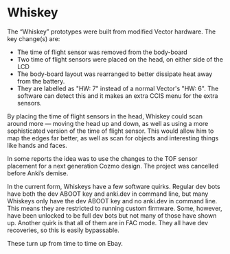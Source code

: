 # Whiskey

The “Whiskey” prototypes were built from modified Vector hardware. The key
change(s) are:

* The time of flight sensor was removed from the body-board
* Two time of flight sensors were placed on the head, on either side of the LCD
* The body-board layout was rearranged to better dissipate heat away from the battery.
* They are labelled as "HW: 7" instead of a normal Vector's "HW: 6". The software can detect this and it makes an extra CCIS menu for the extra sensors.


By placing the time of flight sensors in the head, Whiskey could scan around more — moving the head up and down, as well as using a more sophisticated version of the time of flight sensor.  This would allow him to map the edges far better, as well as scan for objects and interesting things like hands and faces.

In some reports the idea was to use the changes to the TOF sensor placement for a next generation Cozmo design.  The project was cancelled before Anki’s demise.

In the current form, Whiskeys have a few software quirks. Regular dev bots have both the dev ABOOT key and anki.dev in command line, but many Whiskeys only have the dev ABOOT key and no anki.dev in command line. This means they are restricted to running custom firmware. Some, however, have been unlocked to be full dev bots but not many of those have shown up. Another quirk is that all of them are in FAC mode. They all have dev recoveries, so this is easily bypassable.

These turn up from time to time on Ebay.

